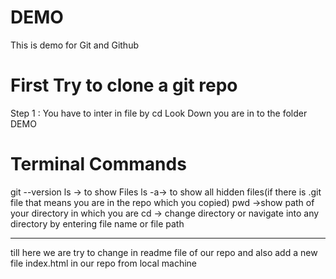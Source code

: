 # DEMO
This is demo for Git and Github

# First Try to clone a git repo
Step 1 : You have to inter in file by cd Look Down you are in to the folder DEMO

# Terminal Commands
git --version
ls -> to show Files
ls -a-> to show all hidden files(if there is .git file that means you are in the repo which you copied)
pwd ->show path of your directory in which you are
cd -> change directory or navigate into any directory by entering file name or file path

----------- ----------------
till here we are try to change in readme file of our repo and also add a new file index.html in our repo from local machine

